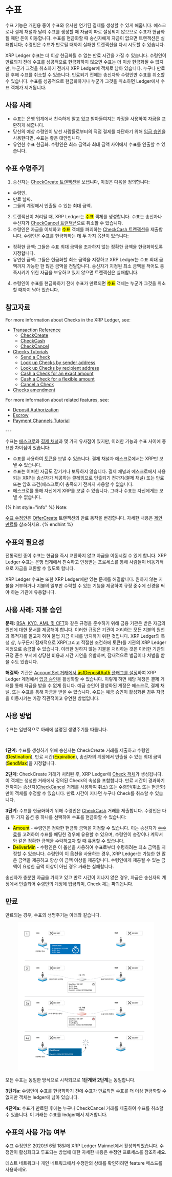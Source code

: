 # 수표

수표 기능은 개인용 종이 수표와 유사한 연기된 결제를 생성할 수 있게 해줍니다. 에스크로나 결제 채널과 달리 수표를 생성할 때 자금이 따로 설정되지 않으므로 수표가 현금화될 때만 돈이 이동합니다. 수표를 현금화할 때 송신자에게 자금이 없으면 트랜잭션은 실패합니다; 수령인은 수표가 만료될 때까지 실패한 트랜잭션을 다시 시도할 수 있습니다.

XRP Ledger 수표는 더 이상 현금화될 수 없는 만료 시간을 가질 수 있습니다. 수령인이 만료되기 전에 수표를 성공적으로 현금화하지 않으면 수표는 더 이상 현금화될 수 없지만, 누군가 그것을 취소하기 전까지 XRP Ledger에 객체로 남아 있습니다. 누구나 만료된 후에 수표를 취소할 수 있습니다. 만료되기 전에는 송신자와 수령인만 수표를 취소할 수 있습니다. 수표를 성공적으로 현금화하거나 누군가 그것을 취소하면 Ledger에서 수표 객체가 제거됩니다.

## 사용 사례

* 수표는 은행 업계에서 친숙하게 알고 있고 받아들여지는 과정을 사용하여 자금을 교환하게 해줍니다.
* 당신의 예상 수령인이 낯선 사람들로부터의 직접 결제를 차단하기 위해 [입금 승인](../undefined-2/undefined-3.md)을 사용한다면, 수표는 좋은 대안입니다.
* 유연한 수표 현금화. 수령인은 최소 금액과 최대 금액 사이에서 수표를 인출할 수 있습니다.

## 수표 수명주기

1. 송신자는 [CheckCreate 트랜잭션](../../references/xrp-ledger/undefined-1/undefined-1/checkcreate.md)을 보냅니다, 이것은 다음을 정의합니다:

* 수령인.
* 만료 날짜.
* 그들의 계정에서 인출될 수 있는 최대 금액.&#x20;

2. 트랜잭션이 처리될 때, XRP Ledger는 <mark style="background-color:yellow;">수표</mark> 객체를 생성합니다. 수표는 송신자나 수신자가 [CheckCancel 트랜잭션](../../references/xrp-ledger/undefined-1/undefined-1/checkcancel.md)으로 취소할 수 있습니다.
3. 수령인은 자금을 이체하고 <mark style="background-color:yellow;">수표</mark> 객체를 파괴하는 [CheckCash 트랜잭션](../../references/xrp-ledger/undefined-1/undefined-1/checkcash.md)을 제출합니다. 수령인은 수표를 현금화하는 데 두 가지 옵션이 있습니다:

* 정확한 금액: 그들은 수표 최대 금액을 초과하지 않는 정확한 금액을 현금화하도록 지정합니다.
* 유연한 금액: 그들은 현금화할 최소 금액을 지정하고 XRP Ledger는 수표 최대 금액까지 가능한 한 많은 금액을 전달합니다. 송신자가 지정된 최소 금액을 적어도 충족시키기 위한 자금을 보유하고 있지 않으면 트랜잭션은 실패합니다.&#x20;

4. 수령인이 수표를 현금화하기 전에 수표가 만료되면 <mark style="background-color:yellow;">수표</mark> 객체는 누군가 그것을 취소할 때까지 남아 있습니다.

## 참고자료

For more information about Checks in the XRP Ledger, see:

* [Transaction Reference](https://xrpl.org/transaction-types.html)
  * [CheckCreate](https://xrpl.org/checkcreate.html)
  * [CheckCash](https://xrpl.org/checkcash.html)
  * [CheckCancel](https://xrpl.org/checkcancel.html)
* [Checks Tutorials](https://xrpl.org/use-checks.html)
  * [Send a Check](https://xrpl.org/send-a-check.html)
  * [Look up Checks by sender address](https://xrpl.org/look-up-checks-by-sender.html)
  * [Look up Checks by recipient address](https://xrpl.org/look-up-checks-by-recipient.html)
  * [Cash a Check for an exact amount](https://xrpl.org/cash-a-check-for-an-exact-amount.html)
  * [Cash a Check for a flexible amount](https://xrpl.org/cash-a-check-for-a-flexible-amount.html)
  * [Cancel a Check](https://xrpl.org/cancel-a-check.html)
* [Checks amendment](https://xrpl.org/known-amendments.html#checks)

For more information about related features, see:

* [Deposit Authorization](https://xrpl.org/depositauth.html)
* [Escrow](https://xrpl.org/escrow.html)
* [Payment Channels Tutorial](https://xrpl.org/use-payment-channels.html)



\---

수표는 [에스크로](undefined-2.md)와 [결제 채널](undefined-4.md)과 몇 가지 유사점이 있지만, 이러한 기능과 수표 사이에 중요한 차이점이 있습니다:

* 수표를 사용하여 [토큰](../tokens/)을 보낼 수 있습니다. 결제 채널과 에스크로에서는 XRP만 보낼 수 있습니다.
* 수표는 어떠한 자금도 잠기거나 보류하지 않습니다. 결제 채널과 에스크로에서 사용되는 XRP는 송신자가 제공하는 클레임으로 인출되기 전까지(결제 채널) 또는 만료 또는 암호 조건(에스크로)이 충족되기 전까지 사용할 수 없습니다.
* 에스크로를 통해 자신에게 XRP를 보낼 수 있습니다. 그러나 수표는 자신에게는 보낼 수 없습니다.

{% hint style="info" %}
Note:&#x20;

[수표 수정안](../xrp-ledger/amendments/undefined.md)은 [OfferCreate](../../references/xrp-ledger/undefined-1/undefined-1/offercreate.md) 트랜잭션의 만료 동작을 변경합니다. 자세한 내용은 [제안 만료](../tokens/decentralized-exchange/offers.md#undefined-6)를 참조하세요.
{% endhint %}

## 수표의 필요성

전통적인 종이 수표는 현금을 즉시 교환하지 않고 자금을 이동시킬 수 있게 합니다. XRP Ledger 수표는 은행 업계에서 친숙하고 인정받는 프로세스를 통해 사람들이 비동기적으로 자금을 교환할 수 있도록 합니다.

XRP Ledger 수표는 또한 XRP Ledger에만 있는 문제를 해결합니다. 원하지 않는 지불을 거부하거나 지불의 일부만 수락할 수 있는 기능을 제공하여 규정 준수에 신경을 써야 하는 기관에 유용합니다.

## 사용 사례: 지불 승인

**문제:** [BSA, KYC, AML 및 CFT](../../tutorials/xrp-ledger/undefined.md)와 같은 규정을 준수하기 위해 금융 기관은 받은 자금의 원천에 대한 문서를 제공해야 합니다. 이러한 규정은 기관이 처리하는 모든 지불의 원천과 목적지를 알고자 하여 불법 자금 이체를 방지하기 위한 것입니다. XRP Ledger의 특성 상, 누구든지 잠재적으로 XRP(그리고 적절한 조건하에 토큰)를 기관의 XRP Ledger 계정으로 송금할 수 있습니다. 이러한 원하지 않는 지불을 처리하는 것은 이러한 기관의 규정 준수 부서에 상당한 비용과 시간 지연을 유발하며, 잠재적으로 벌금이나 처벌을 받을 수도 있습니다.

**해결책:** 기관은 [AccountSet 거래에서 <mark style="background-color:yellow;">asfDepositAuth</mark> 플래그를 설정](../../references/xrp-ledger/undefined-1/undefined-1/accountset.md)하여 XRP Ledger 계정에서 [입금 승인](../undefined-2/undefined-3.md)을 활성화할 수 있습니다. 이렇게 하면 해당 계정은 결제 거래를 통해 자금을 받을 수 없게 됩니다. 예금 승인이 활성화된 계정은 에스크로, 결제 채널, 또는 수표를 통해 자금을 받을 수 있습니다. 수표는 예금 승인이 활성화된 경우 자금을 이동시키는 가장 직관적이고 유연한 방법입니다.

## 사용 방법

수표는 일반적으로 아래에 설명된 생명주기를 따릅니다.

<figure><img src="https://xrpl.org/img/checks-happy-path.png" alt=""><figcaption></figcaption></figure>

**1단계:** 수표를 생성하기 위해 송신자는 CheckCreate 거래를 제출하고 수령인(<mark style="background-color:yellow;">Destination</mark>), 만료 시간(<mark style="background-color:yellow;">Expiration</mark>), 송신자의 계정에서 인출될 수 있는 최대 금액(<mark style="background-color:yellow;">SendMax</mark>)을 지정합니다.

**2단계:** CheckCreate 거래가 처리된 후, XRP Ledger에 [Check 객체](../../references/xrp-ledger/ledger/ledger-1/check.md)가 생성됩니다. 이 객체는 생성한 거래에서 정의된 Check의 속성을 포함합니다. 만료 시간이 경과하기 전까지는 송신자([CheckCancel](../../references/xrp-ledger/undefined-1/undefined-1/checkcancel.md) 거래를 사용하여 취소) 또는 수령인(취소 또는 현금화)만이 객체를 수정할 수 있습니다. 만료 시간이 지나면 누구나 Check를 취소할 수 있습니다.

**3단계:** 수표를 현금화하기 위해 수령인은 [CheckCash](../../references/xrp-ledger/undefined-1/undefined-1/checkcash.md) 거래를 제출합니다. 수령인은 다음 두 가지 옵션 중 하나를 선택하여 수표를 현금화할 수 있습니다:

* <mark style="background-color:yellow;">Amount</mark> - 수령인은 정확한 현금화 금액을 지정할 수 있습니다. 이는 송신자가 [수수료](../transactions/fees.md)를 고려하여 수표를 패딩한 경우에 유용할 수 있으며, 수령인이 송장이나 계약서와 같은 정확한 금액을 수락하고자 할 때 유용할 수 있습니다.
* <mark style="background-color:yellow;">DeliverMin</mark> - 수령인은 이 옵션을 사용하여 수표로부터 수령하려는 최소 금액을 지정할 수 있습니다. 수령인이 이 옵션을 사용하는 경우, XRP Ledger는 가능한 한 많은 금액을 제공하고 항상 이 금액 이상을 제공합니다. 수령인에게 제공될 수 있는 금액이 요청한 금액 이상이 아닌 경우 거래는 실패합니다.

송신자가 충분한 자금을 가지고 있고 만료 시간이 지나지 않은 경우, 자금은 송신자의 계정에서 인출되어 수령인의 계정에 입금되며, Check 체는 파괴됩니다.

## 만료

만료되는 경우, 수표의 생명주기는 아래와 같습니다.

<figure><img src="../../.gitbook/assets/Checks_1.png" alt=""><figcaption></figcaption></figure>

모든 수표는 동일한 방식으로 시작되므로 **1단계와 2단계**는 동일합니다.

**3단계a:** 수령인이 수표를 현금화하기 전에 수표가 만료되면 수표를 더 이상 현금화할 수 없지만 객체는 ledger에 남아 있습니다.

**4단계a:** 수표가 만료된 후에는 누구나 CheckCancel 거래를 제출하여 수표를 취소할 수 있습니다. 이 거래는 수표를 ledger에서 제거합니다.

## 수표의 사용 가능 여부

수표 수정안은 2020년 6월 18일에 XRP Ledger Mainnet에서 활성화되었습니다. 수정안이 활성화되고 투표되는 방법에 대한 자세한 내용은 수정안 프로세스를 참조하세요.

테스트 네트워크나 개인 네트워크에서 수정안의 상태를 확인하려면 feature 메소드를 사용하세요.

&#x20;
